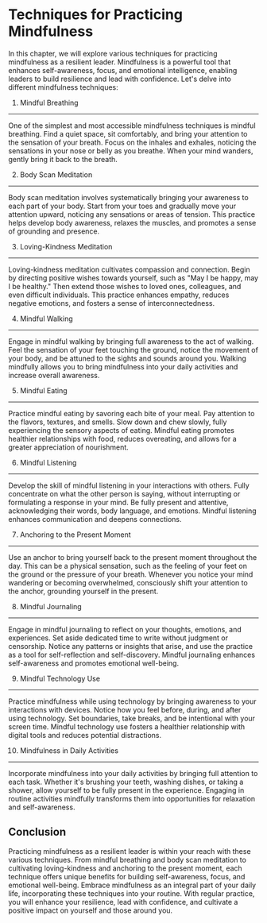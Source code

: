Techniques for Practicing Mindfulness
================================================

In this chapter, we will explore various techniques for practicing mindfulness as a resilient leader. Mindfulness is a powerful tool that enhances self-awareness, focus, and emotional intelligence, enabling leaders to build resilience and lead with confidence. Let's delve into different mindfulness techniques:

1. Mindful Breathing
--------------------

One of the simplest and most accessible mindfulness techniques is mindful breathing. Find a quiet space, sit comfortably, and bring your attention to the sensation of your breath. Focus on the inhales and exhales, noticing the sensations in your nose or belly as you breathe. When your mind wanders, gently bring it back to the breath.

2. Body Scan Meditation
-----------------------

Body scan meditation involves systematically bringing your awareness to each part of your body. Start from your toes and gradually move your attention upward, noticing any sensations or areas of tension. This practice helps develop body awareness, relaxes the muscles, and promotes a sense of grounding and presence.

3. Loving-Kindness Meditation
-----------------------------

Loving-kindness meditation cultivates compassion and connection. Begin by directing positive wishes towards yourself, such as "May I be happy, may I be healthy." Then extend those wishes to loved ones, colleagues, and even difficult individuals. This practice enhances empathy, reduces negative emotions, and fosters a sense of interconnectedness.

4. Mindful Walking
------------------

Engage in mindful walking by bringing full awareness to the act of walking. Feel the sensation of your feet touching the ground, notice the movement of your body, and be attuned to the sights and sounds around you. Walking mindfully allows you to bring mindfulness into your daily activities and increase overall awareness.

5. Mindful Eating
-----------------

Practice mindful eating by savoring each bite of your meal. Pay attention to the flavors, textures, and smells. Slow down and chew slowly, fully experiencing the sensory aspects of eating. Mindful eating promotes healthier relationships with food, reduces overeating, and allows for a greater appreciation of nourishment.

6. Mindful Listening
--------------------

Develop the skill of mindful listening in your interactions with others. Fully concentrate on what the other person is saying, without interrupting or formulating a response in your mind. Be fully present and attentive, acknowledging their words, body language, and emotions. Mindful listening enhances communication and deepens connections.

7. Anchoring to the Present Moment
----------------------------------

Use an anchor to bring yourself back to the present moment throughout the day. This can be a physical sensation, such as the feeling of your feet on the ground or the pressure of your breath. Whenever you notice your mind wandering or becoming overwhelmed, consciously shift your attention to the anchor, grounding yourself in the present.

8. Mindful Journaling
---------------------

Engage in mindful journaling to reflect on your thoughts, emotions, and experiences. Set aside dedicated time to write without judgment or censorship. Notice any patterns or insights that arise, and use the practice as a tool for self-reflection and self-discovery. Mindful journaling enhances self-awareness and promotes emotional well-being.

9. Mindful Technology Use
-------------------------

Practice mindfulness while using technology by bringing awareness to your interactions with devices. Notice how you feel before, during, and after using technology. Set boundaries, take breaks, and be intentional with your screen time. Mindful technology use fosters a healthier relationship with digital tools and reduces potential distractions.

10. Mindfulness in Daily Activities
-----------------------------------

Incorporate mindfulness into your daily activities by bringing full attention to each task. Whether it's brushing your teeth, washing dishes, or taking a shower, allow yourself to be fully present in the experience. Engaging in routine activities mindfully transforms them into opportunities for relaxation and self-awareness.

Conclusion
----------

Practicing mindfulness as a resilient leader is within your reach with these various techniques. From mindful breathing and body scan meditation to cultivating loving-kindness and anchoring to the present moment, each technique offers unique benefits for building self-awareness, focus, and emotional well-being. Embrace mindfulness as an integral part of your daily life, incorporating these techniques into your routine. With regular practice, you will enhance your resilience, lead with confidence, and cultivate a positive impact on yourself and those around you.
